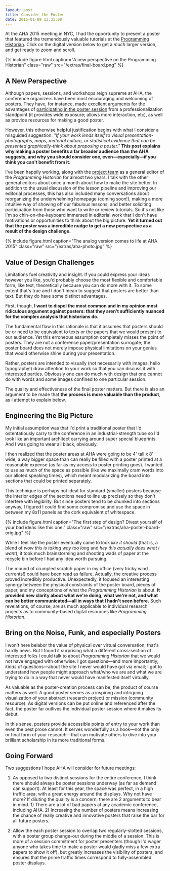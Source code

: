 ```yaml
--- 
layout: post 
title: Consider the Poster
date: 2015-01-09 13:31:00
---
```


At the AHA 2015 meeting in NYC, I had the opportunity to present a poster that featured the tremendously valuable tutorials at the [Programming Historian](http://programminghistorian.org). Click on the digital version below to get a _much_ larger version, and get ready to zoom and scroll.

{% include figure.html caption="A new perspective on the Programming Historian" class="raw" src="/extras/final-board.png" %}


## A New Perspective
Although papers, sessions, and workshops reign supreme at AHA, the conference organizers have been most encouraging and welcoming of posters. They have, for instance, made excellent arguments for the advantages of [participating in the poster session](http://www.historians.org/annual-meeting/future-meetings/submit-a-proposal/poster-session-general-information) from a professionalization standpoint (it provides wide exposure; allows more interaction, etc), as well as provide resources for making a good poster.

However, this otherwise helpful justification begins with what I consider a misguided suggestion: _"If your work lends itself to visual presentation-photographs, maps, material culture, or statistical evidence that can be presented graphically-think about proposing a poster."_ **This post explains why making a poster benefits a far broader audience than the AHA suggests, and why you should consider one, even—especially—if you think you can't benefit from it.**

I've been happily working, along with the [project team](http://programminghistorian.org/project-team) as a general editor of the _Programming Historian_ for almost two years. I talk with the other general editors about once a month about how to make the site better. In addition to the usual discussion of the lesson pipeline and improving our editorial processes, this has also included many conversations about reorganizing the underwhelming homepage (coming soon!), making a more intuitive way of showing off our fabulous lessons, and better soliciting participation from those who want to write or review tutorials. So it's not like I'm so chin-on-the-keyboard immersed in editorial work that I don't have motivations or opportunities to think about the big picture. **Yet it turned out that the poster was a incredible nudge to get a new perspective as a result of the design challenge.**

{% include figure.html caption="The analog version comes to life at AHA 2015" class="raw" src="/extras/aha-photo.jpg" %}


## Value of Design Challenges
Limitations fuel creativity and insight. If you could express your ideas however you like, you'd probably choose the most flexible and comfortable form, like text, theoretically because you can do more with it. To some extent that's true and I don't mean to suggest that posters are better than text. But they do have some distinct advantages.

First, though, **I want to dispel the most common and in my opinion most ridiculous argument against posters: that they aren't sufficiently nuanced for the complex analysis that historians do.** 

The fundamental flaw in this rationale is that it assumes that posters should be or need to be equivalent to texts or the papers that we would present to our audience. Yet this erroneous assumption completely misses the point of posters. They are not a conference paper/presentation surrogate; the poster board does not merely impose physical limitations on your genius that would otherwise shine during your presentation.

Rather, posters are intended to visually (not necessarily with images; hello typography!) draw attention to your work so that you can discuss it with interested parties. Obviously one can do much with design that one cannot do with words and some images confined to one particular session.

The quality and effectiveness of the final poster matters. But there is also an argument to be made that **the process is more valuable than the product**, as I attempt to explain below.


## Engineering the Big Picture
My initial assumption was that I'd print a traditional poster that I'd ostentatiously carry to the conference in an industrial-strength tube so I'd look like an important architect carrying around super special blueprints. And I was going to wear all black, obviously.

I then realized that the poster areas at AHA were going to be 4' tall x 8' wide, a way bigger space than can really be filled with a poster printed at a reasonable expense (as far as my access to poster printing goes). I wanted to use as much of the space as possible (like we maximally cram words into our alloted speaking times), which meant modularizing the board into sections that could be printed separately. 

This technique is perhaps not ideal for standard (smaller) posters because the interior edges of the sections need to line up precisely so they don't interfere with legibility. But since posters tend to be chunked into sections anyway, I figured I could find some compromise and use the space in between my 8x11 panels as the cork equivalent of whitespace.

{% include figure.html caption="The first step of design? Divest yourself of your bad ideas like this one." class="raw" src="/extras/aha-poster-board-orig.jpg" %}

While I feel like the poster eventually came to look _like it should_ (that is, a blend of _wow this is taking way too long_ and _hey this actually does what i want_), it took much brainstorming and shooting wads of paper at the recycle bin before I had any idea worth pursuing.

The mound of crumpled scratch paper in my office (very tricky wind currents!) could have been read as failure. Actually, the creative process proved incredibly productive. Unexpectedly, it focused an interesting synergy between the physical constraints of the poster board, pieces of paper, and my conceptions of what the _Programming Historian_ is about. **It provided new clarity about what we're doing, what we're not, and what can be better communicated—all in ways that I hadn't seen before.** Such revelations, of course, are as much applicable to individual research projects as to community-based digital resources like _Programming Historian_.


## Bring on the Noise, Funk, and especially Posters
I won't here belabor the value of physical over virtual conversation; that's hardly news. But I found it surprising what a different cross-section of interested folks I could talk to about _Programming Historian_ that we would not have engaged with otherwise. I got questions—and more importantly, _kinds_ of questions—about the site I never would have got via email; I got to understand how people might approach what/who we are and what we are trying to do in a way that never would have manifested itself virtually. 

As valuable as the poster-creation process can be, the product of course matters as well. A good poster serves as a inspiring and intriguing visualization of your abstract (research project) or mission (community resource). As digital versions can be put online and referenced after the fact, the poster far outlives the individual poster session where it makes its debut. 

In this sense, posters provide accessible points of entry to your work than even the best prose cannot. It serves wonderfully as a hook—not the only or final form of your research—that can motivate others to dive into your brilliant scholarship in its more traditional forms.


## Going Forward
Two suggestions I hope AHA will consider for future meetings:

1) As opposed to two distinct sessions for the entire conference, I think there should always be poster sessions underway (as far as demand can support). At least for this year, the space was perfect, in a high traffic area, with a great energy around the displays. Why not have more? If diluting the quality is a concern, there are 2 arguments to bear in mind. 1) There are a lot of bad papers at any academic conference, including AHA. 2) Increasing the number of posters means increasing the chance of really creative and innovative posters that raise the bar for all future posters. 

2) Allow the each poster session to overlap two regularly-slotted sessions, with a poster group change-out during the middle of a session. This is more of a session commitment for poster presenters (though I'd wager anyone who takes time to make a poster would gladly miss a few extra papers to show it off), but greatly increases the visibility of posters, and ensures that the prime traffic times correspond to fully-assembled poster displays.
